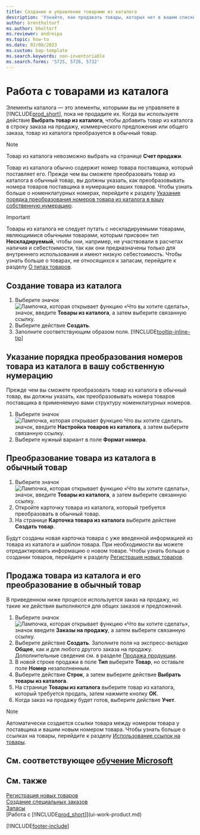 ```yaml
---
title: Создание и управление товарами из каталога
description: 'Узнайте, как продавать товары, которых нет в вашем списке товаров.'
author: brentholtorf
ms.author: bholtorf
ms.reviewer: andreipa
ms.topic: how-to
ms.date: 03/08/2023
ms.custom: bap-template
ms.search.keywords: non-inventoriable
ms.search.forms: '5725, 5726, 5732'
---
```


# <a name="work-with-catalog-items" />Работа с товарами из каталога

Элементы каталога — это элементы, которыми вы не управляете в [!INCLUDE[prod_short](includes/prod_short.md)], пока не продадите их. Когда вы используете действие **Выбрать товар из каталога**, чтобы добавить товар из каталога в строку заказа на продажу, коммерческого предложения или общего заказа, товар из каталога преобразуется в обычный товар.

> [!NOTE]  
> Товар из каталога невозможно выбрать на странице **Счет продажи**.

Товар из каталога обычно содержит номер товара поставщика, который поставляет его. Прежде чем вы сможете преобразовать товар из каталога в обычный товар, вы должны указать, как преобразовывать номера товаров поставщика в нумерацию ваших товаров. Чтобы узнать больше о номенклатурных номерах, перейдите к разделу [Указание порядка преобразования номеров товара из каталога в вашу собственную нумерацию](#specify-how-catalog-item-numbers-are-converted-to-your-own-numbering).  

> [!IMPORTANT]
> Товары из каталога не следует путать с нескладируемыми товарами, являющимися обычными товарами, которым присвоен тип **Нескладируемый**, чтобы они, например, не участвовали в расчетах наличия и себестоимости, так как они предназначены только для внутреннего использования и имеют низкую себестоимость. Чтобы узнать больше о товарах, не относящихся к запасам, перейдите к разделу [О типах товаров](inventory-about-item-types.md).

## <a name="create-a-catalog-item" />Создание товара из каталога

1. Выберите значок ![Лампочка, которая открывает функцию «Что вы хотите сделать»](media/ui-search/search_small.png "Что вы хотите сделать"), значок, введите **Товары из каталога**, а затем выберите связанную ссылку.
2. Выберите действие **Создать**.
3. Заполните соответствующим образом поля. [!INCLUDE[tooltip-inline-tip](includes/tooltip-inline-tip_md.md)]

## <a name="specify-how-catalog-item-numbers-are-converted-to-your-own-numbering" />Указание порядка преобразования номеров товара из каталога в вашу собственную нумерацию

Прежде чем вы сможете преобразовать товар из каталога в обычный товар, вы должны указать, как преобразовывать номера товаров поставщика в применяемую вами структуру номенклатурных номеров.

1. Выберите значок ![Лампочка, которая открывает функцию Что вы хотите сделать.](media/ui-search/search_small.png "Что вы хотите сделать") значок, введите **Настройка товаров из каталога**, а затем выберите связанную ссылку.
2. Выберите нужный вариант в поле **Формат номера**.

## <a name="convert-a-catalog-item-to-a-normal-item" />Преобразование товара из каталога в обычный товар

1. Выберите значок ![Лампочка, которая открывает функцию «Что вы хотите сделать»](media/ui-search/search_small.png "Что вы хотите сделать"), значок, введите **Товары из каталога**, а затем выберите связанную ссылку.
2. Откройте карточку товара из каталога, который требуется преобразовать в обычный товар.
3. На странице **Карточка товара из каталога** выберите действие **Создать товар**.

Будут созданы новая карточка товара с уже введенной информацией из товара из каталога и шаблон товара. При необходимости вы можете отредактировать информацию о новом товаре. Чтобы узнать больше о создании товаров, перейдите к разделу [Регистрация новых товаров](inventory-how-register-new-items.md).

## <a name="to-sell-a-catalog-item-and-convert-it-to-a-normal-item" />Продажа товара из каталога и его преобразование в обычный товар

В приведенном ниже процессе используется заказ на продажу, но такие же действия выполняются для общих заказов и предложений.

1. Выберите значок ![Лампочка, которая открывает функцию «Что вы хотите сделать»](media/ui-search/search_small.png "Что вы хотите сделать"), значок введите **Заказы на продажу**, а затем выберите связанную ссылку.
2. Выберите действие **Создать**. Заполните поля на экспресс-вкладке **Общее**, как и для любого другого заказа на продажу. Дополнительные сведения см. в разделе [Продажа продукции](sales-how-sell-products.md).
3. В новой строке продажи в поле **Тип** выберите **Товар**, но оставьте поле **Номер** незаполненным.
4. Выберите действие **Строк**, а затем выберите действие **Выбрать товары из каталога**.
5. На странице **Товары из каталога** выберите товар из каталога, который требуется продать, затем нажмите кнопку **ОК**.
6. Когда заказ на продажу будет готов, выберите действие **Учет**.

> [!NOTE]  
> Автоматически создается ссылки товара между номером товара у поставщика и вашим новым номером товара. Чтобы узнать больше о ссылках на товары, перейдите к разделу [Использование ссылок на товары](inventory-how-use-item-cross-refs.md).

## <a name="see-related-microsoft-training" />См. соответствующее [обучение Microsoft](/training/modules/create-sales-documents-dynamics-365-business-central/)

## <a name="see-also" />См. также

[Регистрация новых товаров](inventory-how-register-new-items.md)  
[Создание специальных заказов](sales-how-to-create-special-orders.md)  
[Запасы](inventory-manage-inventory.md)  
[Работа с [!INCLUDE[prod_short](includes/prod_short.md)]](ui-work-product.md)


[!INCLUDE[footer-include](includes/footer-banner.md)]

